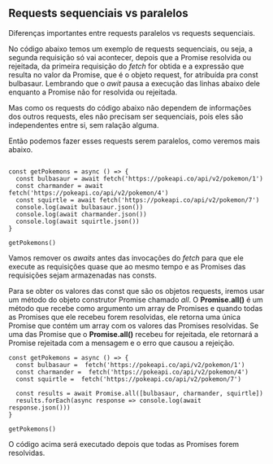 ## Requests sequenciais vs paralelos

Diferenças importantes entre requests paralelos vs requests sequenciais.

No código abaixo temos um exemplo de requests sequenciais, ou seja, a segunda requisição só vai acontecer, depois que a Promise resolvida ou rejeitada, da primeira requisição do *fetch* for obtida e a expressão que resulta no valor da Promise, que é o objeto request, for atribuída pra const bulbasaur. Lembrando que o *awit* pausa a execução das linhas abaixo dele enquanto a Promise não for resolvida ou rejeitada.

Mas como os requests do código abaixo não dependem de informações dos outros requests, eles não precisam ser sequenciais, pois eles são independentes entre si, sem ralação alguma.

Então podemos fazer esses requests serem paralelos, como veremos mais abaixo.

```

const getPokemons = async () => {
  const bulbasaur = await fetch('https://pokeapi.co/api/v2/pokemon/1')
  const charmander = await fetch('https://pokeapi.co/api/v2/pokemon/4')
  const squirtle = await fetch('https://pokeapi.co/api/v2/pokemon/7')
  console.log(await bulbasaur.json())
  console.log(await charmander.json())
  console.log(await squirtle.json())
}

getPokemons()

``` 

Vamos remover os *awaits* antes das invocações do *fetch* para que ele execute as requisições quase que ao mesmo tempo e as Promises das requisições sejam armazenadas nas consts.

Para se obter os valores das const que são os objetos requests, iremos usar um método do objeto construtor Promise chamado *all*. O **Promise.all()** é um método que recebe como argumento um array de Promises e quando todas as Promises que ele recebeu forem resolvidas, ele retorna uma única Promise que contém um array com os valores das Promises resolvidas. Se uma das Promise que o **Promise.all()** recebeu for rejeitada, ele retornará a Promise rejeitada com a mensagem e o erro que causou a rejeição.

```
const getPokemons = async () => {
  const bulbasaur =  fetch('https://pokeapi.co/api/v2/pokemon/1')
  const charmander =  fetch('https://pokeapi.co/api/v2/pokemon/4')
  const squirtle =  fetch('https://pokeapi.co/api/v2/pokemon/7')
  
  const results = await Promise.all([bulbasaur, charmander, squirtle])
  results.forEach(async response => console.log(await response.json()))
}

getPokemons()

``` 
O código acima será executado depois que todas as Promises forem resolvidas.
